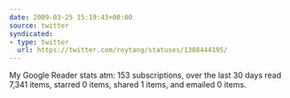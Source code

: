 ```yaml
---
date: 2009-03-25 15:19:43+00:00
source: twitter
syndicated:
- type: twitter
  url: https://twitter.com/roytang/statuses/1388444195/
---
```


My Google Reader stats atm: 153 subscriptions, over the last 30 days read 7,341 items, starred 0 items, shared 1 items, and emailed 0 items.